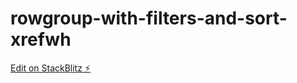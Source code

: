 # rowgroup-with-filters-and-sort-xrefwh

[Edit on StackBlitz ⚡️](https://stackblitz.com/edit/rowgroup-with-filters-and-sort-xrefwh)